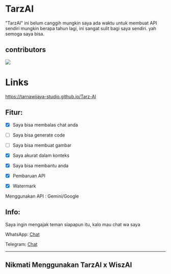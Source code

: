 # TarzAI
"TarzAI" ini belum canggih mungkin saya ada waktu untuk membuat API sendiri mungkin berapa tahun lagi, ini sangat sulit bagi saya sendiri. yah semoga saya bisa.

## contributors
<a href="https://github.com/TarnaWijaya-Studio/Tarz-AI/graphs/contributors">
  <img src="https://contrib.rocks/image?repo=TarnaWijaya-Studio/Tarz-AI" />
</a>

# Links
https://tarnawijaya-studio.github.io/Tarz-AI

## Fitur:
- [x] Saya bisa membalas chat anda

- [ ] Saya bisa generate code
 
- [ ] Saya bisa membuat gambar

- [x] Saya akurat dalam konteks

- [x] Saya bisa membantu anda

- [x] Pembaruan API

- [x] Watermark

Menggunakan API	               : Gemini/Google
## Info:
Saya ingin mengajak teman siapapun itu, kalo mau chat wa saya 

WhatsApp: [Chat](https://wa.me/message/UYPM2Q2UEML2C1)

Telegram: [Chat](https://t.me/TarnaWijaya)

-------------------------------------------------------------------------
  Nikmati Menggunakan TarzAI x WiszAI
-------------------------------------------------------------------------
